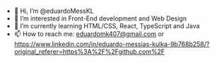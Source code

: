 - 👋 Hi, I’m @eduardoMessKL
- 👀 I’m interested in Front-End development and Web Design
- 🌱 I’m currently learning HTML/CSS, React, TypeScript and Java
- 📫 How to reach me: eduardomk407@gmail.com or https://www.linkedin.com/in/eduardo-messias-kulka-9b768b258/?original_referer=https%3A%2F%2Fgithub.com%2F

<!---
eduardoMessKL/eduardoMessKL is a ✨ special ✨ repository because its `README.md` (this file) appears on your GitHub profile.
You can click the Preview link to take a look at your changes.
--->
